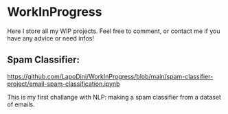 # WorkInProgress
Here I store all my WIP projects. Feel free to comment, or contact me if you have any advice or need infos!

## Spam Classifier:
https://github.com/LapoDini/WorkInProgress/blob/main/spam-classifier-project/email-spam-classification.ipynb

This is my first challange with NLP: making a spam classifier from a dataset of emails. 


